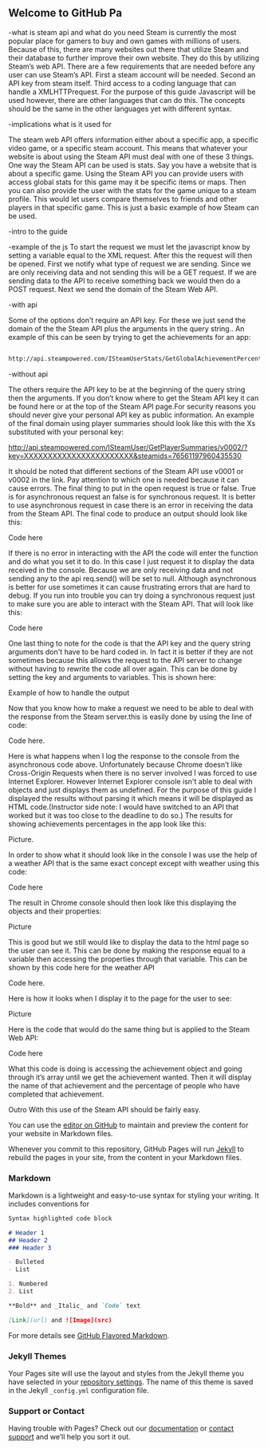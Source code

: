 ## Welcome to GitHub Pa

-what is steam api and what do you need
Steam is currently the most popular place for gamers to buy and own games with millions of users. Because of this, there are many websites out there that utilize Steam and their database to further improve their own website. They do this by utilizing Steam’s web API. There are a few requirements that are needed before any user can use Steam’s API. First a steam account will be needed. Second an API key from steam itself. Third access to a coding language that can handle a XMLHTTPrequest. For the purpose of this guide Javascript will be used however, there are other languages that can do this. The concepts should be the same in the other languages yet with different syntax. 

-implications what is it used for

The steam web API offers information either about a specific app, a specific video game, or a specific steam account. This means that whatever your website is about using the Steam API must deal with one of these 3 things. One way the Steam API can be used is stats. Say you have a website that is about a specific game. Using the Steam API you can provide users with access global stats for this game may it be specific items or maps. Then you can also provide the user with the stats for the game unique to a steam profile. This would let users compare themselves to friends and other players in that specific game. This is just a basic example of how Steam can be used.

-intro to the guide

-example of the js
	To start the request we must let the javascript know by setting a variable equal to the XML request. After this the request will then be opened. First we notify what type of request we are sending. Since we are only receiving data and not sending this will be a GET request. If we are sending data to the API to receive something back we would then do a POST request. Next we send the domain of the Steam Web API.
	
-with api

Some of the options don’t require an API key. For these we just send the domain of the the Steam API plus the arguments in the query string.. An example of this can be seen by trying to get the achievements for an app:
 ```markdown
 
 http://api.steampowered.com/ISteamUserStats/GetGlobalAchievementPercentagesForApp/v0002/?gameid=440&format=xml

```
-without api

The others require the API  key to be at the beginning of the query string then the arguments. If you don’t know where to get the Steam API key it can be found here or at the top of the Steam API page.For security reasons you should never give your personal API key as public information. An example of the final domain using player summaries should look like this with the Xs substituted with your personal key:

http://api.steampowered.com/ISteamUser/GetPlayerSummaries/v0002/?key=XXXXXXXXXXXXXXXXXXXXXXX&steamids=76561197960435530

It should be noted that different sections of the Steam API use v0001 or v0002 in the link. Pay attention to which one is needed because it can cause errors. The final thing to put in the open request is true or false. True is for asynchronous  request an false is for synchronous request. It is better to use asynchronous request in case there is an error in receiving the data from the Steam API. The final code to produce an output should look like this:

Code here

If there is no error in interacting with the API the code will enter the function and do what you set it to do. In this case I just request it to display the data received in the console. Because we are only receiving data and not sending any to the api req.send() will be set to null. Although asynchronous is better for use sometimes it can cause frustrating errors that are hard to debug. If you run into trouble you can try doing a synchronous request just to make sure you are able to interact with the Steam API. That will look like this:

Code here


One last thing to note for the code is that the API key and the query string arguments don't have to be hard coded in. In fact it is better if they are not sometimes because this allows the request to the API server to change without having to rewrite the code all over again. This can be done by setting the key and arguments to variables. This is shown here:

Example of how to handle the output
	
Now that you know how to make a request we need to be able to deal with the response from the Steam server.this is easily done by using the line of code:

Code here.

Here is what happens when I log the response to the console from the asynchronous code above. Unfortunately because Chrome doesn’t like Cross-Origin Requests when there is no server involved I was forced to use Internet Explorer. However Internet Explorer console isn't able to deal with objects and just displays them as undefined. For the purpose of this guide I displayed the results without parsing it which means it will be displayed as HTML code.(Instructor side note: I would have switched to an API that worked but it was too close to the deadline to do so.) The results for showing achievements percentages in the app look like this:

Picture.

In order to show what it should look like in the console I was use the help of a weather API that is the same exact concept except with weather using this code:

Code here

The result in Chrome console  should then look like this displaying the objects and their properties:

Picture

This is good but we still would like to display the data to the html page so the user can see it. This can be done by making the response equal to a variable then accessing the properties through that variable. This can be shown by this code here for the weather API

Code here.

Here is how it looks when I display it to the page for the user to see:

Picture

Here is the code that would do the same thing but is applied to the Steam Web API:

Code here

What this code is doing is accessing the achievement object and going through it’s array until we get the achievement wanted.  Then it will display the name of that achievement and the percentage of people who have completed that achievement. 
	
	

Outro
With this use of the Steam API should be fairly easy.

You can use the [editor on GitHub](https://github.com/marsellusk/HowToGuide/edit/master/index.md) to maintain and preview the content for your website in Markdown files.

Whenever you commit to this repository, GitHub Pages will run [Jekyll](https://jekyllrb.com/) to rebuild the pages in your site, from the content in your Markdown files.

### Markdown

Markdown is a lightweight and easy-to-use syntax for styling your writing. It includes conventions for

```markdown
Syntax highlighted code block

# Header 1
## Header 2
### Header 3

- Bulleted
- List

1. Numbered
2. List

**Bold** and _Italic_ and `Code` text

[Link](url) and ![Image](src)
```



For more details see [GitHub Flavored Markdown](https://guides.github.com/features/mastering-markdown/).

### Jekyll Themes

Your Pages site will use the layout and styles from the Jekyll theme you have selected in your [repository settings](https://github.com/marsellusk/HowToGuide/settings). The name of this theme is saved in the Jekyll `_config.yml` configuration file.

### Support or Contact

Having trouble with Pages? Check out our [documentation](https://help.github.com/categories/github-pages-basics/) or [contact support](https://github.com/contact) and we’ll help you sort it out.
